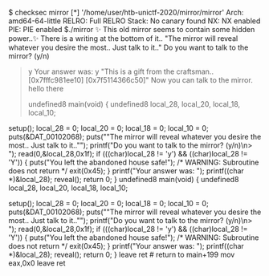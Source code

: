 $ checksec mirror
[*] '/home/user/htb-unictf-2020/mirror/mirror'
    Arch:     amd64-64-little
    RELRO:    Full RELRO
    Stack:    No canary found
    NX:       NX enabled
    PIE:      PIE enabled
    $./mirror 
✨ This old mirror seems to contain some hidden power..✨
There is a writing at the bottom of it..
"The mirror will reveal whatever you desire the most.. Just talk to it.."
Do you want to talk to the mirror? (y/n)
> y
Your answer was: y
"This is a gift from the craftsman.. [0x7fffc981ee10] [0x7f5114366c50]"
Now you can talk to the mirror.
> hello there
>
> undefined8 main(void) {
  undefined8 local_28, local_20, local_18, local_10;
  
  setup();
  local_28 = 0; local_20 = 0; local_18 = 0; local_10 = 0;
  puts(&DAT_00102068);
  puts("\"The mirror will reveal whatever you desire the most.. Just talk to it..\"");
  printf("Do you want to talk to the mirror? (y/n)\n> ");
  read(0,&local_28,0x1f);
  if (((char)local_28 != 'y') && ((char)local_28 != 'Y')) {
    puts("You left the abandoned house safe!");
                    /* WARNING: Subroutine does not return */
    exit(0x45);
  }
  printf("Your answer was: ");
  printf((char *)&local_28);
  reveal();
  return 0;
}
undefined8 main(void) {
  undefined8 local_28, local_20, local_18, local_10;
  
  setup();
  local_28 = 0; local_20 = 0; local_18 = 0; local_10 = 0;
  puts(&DAT_00102068);
  puts("\"The mirror will reveal whatever you desire the most.. Just talk to it..\"");
  printf("Do you want to talk to the mirror? (y/n)\n> ");
  read(0,&local_28,0x1f);
  if (((char)local_28 != 'y') && ((char)local_28 != 'Y')) {
    puts("You left the abandoned house safe!");
                    /* WARNING: Subroutine does not return */
    exit(0x45);
  }
  printf("Your answer was: ");
  printf((char *)&local_28);
  reveal();
  return 0;
}
leave
ret              # return to main+199
mov    eax,0x0
leave
ret
